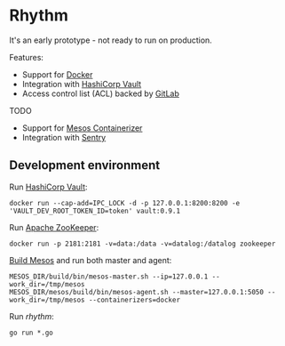 # Rhythm

It's an early prototype - not ready to run on production.

Features:
* Support for [Docker](https://www.docker.com/)
* Integration with [HashiCorp Vault](https://www.vaultproject.io/)
* Access control list (ACL) backed by [GitLab](https://gitlab.com/)

TODO
* Support for [Mesos Containerizer](https://mesos.apache.org/documentation/latest/mesos-containerizer/)
* Integration with [Sentry](https://sentry.io/)

## Development environment

Run [HashiCorp Vault](https://www.vaultproject.io/):
```
docker run --cap-add=IPC_LOCK -d -p 127.0.0.1:8200:8200 -e 'VAULT_DEV_ROOT_TOKEN_ID=token' vault:0.9.1
```

Run [Apache ZooKeeper](https://zookeeper.apache.org/):
```
docker run -p 2181:2181 -v=data:/data -v=datalog:/datalog zookeeper
```

[Build Mesos](https://mesos.apache.org/documentation/latest/building/) and run both master and agent:
```
MESOS_DIR/build/bin/mesos-master.sh --ip=127.0.0.1 --work_dir=/tmp/mesos
MESOS_DIR/mesos/build/bin/mesos-agent.sh --master=127.0.0.1:5050 --work_dir=/tmp/mesos --containerizers=docker
```

Run *rhythm*:
```
go run *.go
```
